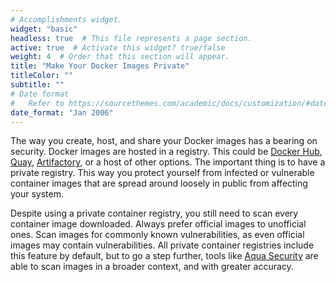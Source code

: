 ```yaml
---
# Accomplishments widget.
widget: "basic"  
headless: true  # This file represents a page section.
active: true  # Activate this widget? true/false
weight: 4  # Order that this section will appear.
title: "Make Your Docker Images Private"
titleColor: ""
subtitle: ""
# Date format
#   Refer to https://sourcethemes.com/academic/docs/customization/#date-format
date_format: "Jan 2006"
---
```

The way you create, host, and share your Docker images has a bearing on security. Docker images are hosted in a registry. This could be [Docker Hub](/display/containers/working+with+docker+hub), [Quay](https://www.aquasec.com/), [Artifactory](https://jfrog.com/artifactory/), or a host of other options. The important thing is to have a private registry. This way you protect yourself from infected or vulnerable container images that are spread around loosely in public from affecting your system.

Despite using a private container registry, you still need to scan every container image downloaded. Always prefer official images to unofficial ones. Scan images for commonly known vulnerabilities, as even official images may contain vulnerabilities. All private container registries include this feature by default, but to go a step further, tools like [Aqua Security](https://www.aquasec.com/) are able to scan images in a broader context, and with greater accuracy.